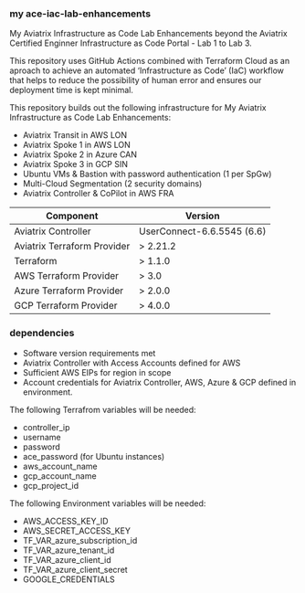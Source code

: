 ### my ace-iac-lab-enhancements
My Aviatrix Infrastructure as Code Lab Enhancements beyond the Aviatrix Certified Enginner Infrastructure as Code Portal - Lab 1 to Lab 3.

This repository uses GitHub Actions combined with Terraform Cloud as an aproach to achieve an automated ‘Infrastructure as Code’ (IaC) workflow that helps to reduce the possibility of human error and ensures our deployment time is kept minimal.

This repository builds out the following infrastructure for My Aviatrix Infrastructure as Code Lab Enhancements:
- Aviatrix Transit in AWS LON
- Aviatrix Spoke 1 in AWS LON
- Aviatrix Spoke 2 in Azure CAN
- Aviatrix Spoke 3 in GCP SIN
- Ubuntu VMs & Bastion with password authentication (1 per SpGw)
- Multi-Cloud Segmentation (2 security domains)
- Aviatrix Controller & CoPilot in AWS FRA

Component | Version
--- | ---
Aviatrix Controller | UserConnect-6.6.5545 (6.6)
Aviatrix Terraform Provider | > 2.21.2
Terraform | > 1.1.0
AWS Terraform Provider | > 3.0
Azure Terraform Provider | > 2.0.0
GCP Terraform Provider | > 4.0.0

### dependencies
- Software version requirements met
- Aviatrix Controller with Access Accounts defined for AWS
- Sufficient AWS EIPs for region in scope
- Account credentials for Aviatrix Controller, AWS, Azure & GCP defined in environment. 

The following Terrafrom variables will be needed:
  - controller_ip
  - username
  - password
  - ace_password (for Ubuntu instances)
  - aws_account_name
  - gcp_account_name
  - gcp_project_id

  The following Environment variables will be needed:
  - AWS_ACCESS_KEY_ID
  - AWS_SECRET_ACCESS_KEY
  - TF_VAR_azure_subscription_id
  - TF_VAR_azure_tenant_id
  - TF_VAR_azure_client_id
  - TF_VAR_azure_client_secret
  - GOOGLE_CREDENTIALS


